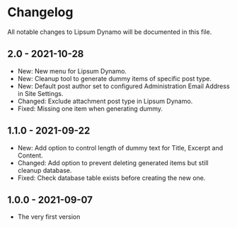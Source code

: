 # Changelog

All notable changes to Lipsum Dynamo will be documented in this file.

## 2.0 - 2021-10-28

* New: New menu for Lipsum Dynamo.
* New: Cleanup tool to generate dummy items of specific post type.
* New: Default post author set to configured Administration Email Address in Site Settings.
* Changed: Exclude attachment post type in Lipsum Dynamo.
* Fixed: Missing one item when generating dummy.

## 1.1.0 - 2021-09-22

* New: Add option to control length of dummy text for Title, Excerpt and Content.
* Changed: Add option to prevent deleting generated items but still cleanup database.
* Fixed: Check database table exists before creating the new one.

## 1.0.0 - 2021-09-07

* The very first version